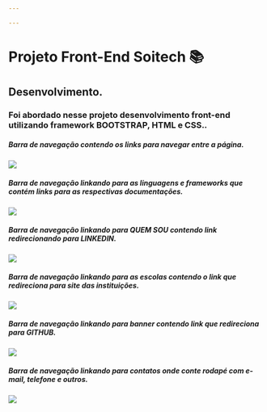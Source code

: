 ```yaml
---

---
```


# Projeto Front-End Soitech :books:

## Desenvolvimento.



### Foi abordado nesse projeto desenvolvimento front-end utilizando framework BOOTSTRAP, HTML e CSS..



##### Barra de navegação contendo os links para navegar entre a página.

![](https://github.com/Deivison-Vitorino/Projeto-Front-Git-GitHub/blob/master/images/Imagens-Projetos/navbar.png)



##### Barra de navegação linkando para as linguagens e frameworks que contém links para as respectivas documentações.

![](https://github.com/Deivison-Vitorino/Projeto-Front-Git-GitHub/blob/master/images/Imagens-Projetos/liguagens-e-tecnologia.png)



##### Barra de navegação linkando para QUEM SOU contendo link redirecionando para LINKEDIN.

![](https://github.com/Deivison-Vitorino/Projeto-Front-Git-GitHub/blob/master/images/Imagens-Projetos/Quemsou.png)



##### Barra de navegação linkando  para as escolas contendo o link que redireciona para site das instituições.

![](https://github.com/Deivison-Vitorino/Projeto-Front-Git-GitHub/blob/master/images/Imagens-Projetos/Redirecionamento-escola.png)



##### Barra de navegação linkando para banner contendo link que redireciona para GITHUB.

![](https://github.com/Deivison-Vitorino/Projeto-Front-Git-GitHub/blob/master/images/Imagens-Projetos/banner.png)



##### Barra de navegação linkando para contatos onde conte rodapé com e-mail, telefone e outros.

![](https://github.com/Deivison-Vitorino/Projeto-Front-Git-GitHub/blob/master/images/Imagens-Projetos/rodape.png)




